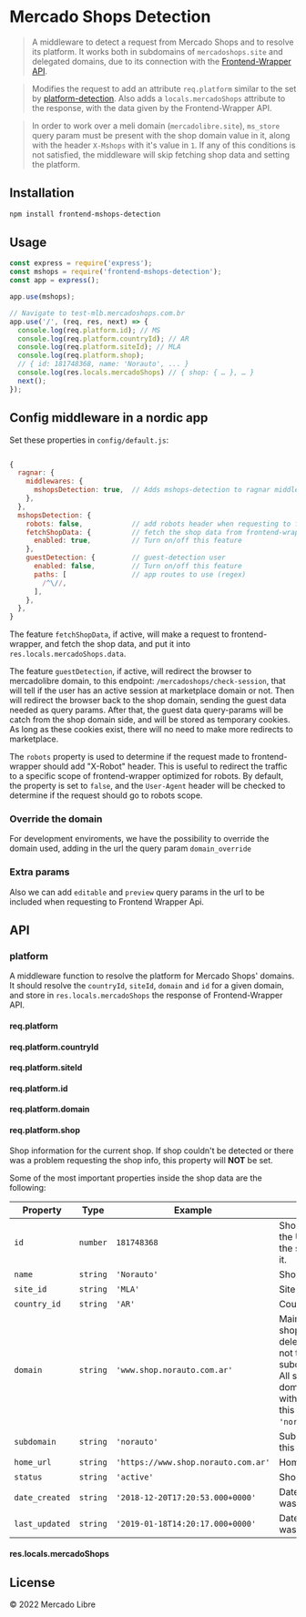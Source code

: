 # Mercado Shops Detection

> A middleware to detect a request from Mercado Shops and to resolve its platform.
> It works both in subdomains of `mercadoshops.site` and delegated domains, due to its connection with the [Frontend-Wrapper API](https://github.com/mercadolibre/fury_mshops-frontend-wrapper).

> Modifies the request to add an attribute `req.platform` similar to the set by [platform-detection](https://github.com/mercadolibre/frontend-platform_detection). Also adds a `locals.mercadoShops` attribute to the response, with the data given by the Frontend-Wrapper API.

> In order to work over a meli domain (`mercadolibre.site`), `ms_store` query param must be present with the shop domain value in it, along with the header `X-Mshops` with it's value in `1`. If any of this conditions is not satisfied, the middleware will skip fetching shop data and setting the platform.

## Installation

```sh
npm install frontend-mshops-detection
```

## Usage

```js
const express = require('express');
const mshops = require('frontend-mshops-detection');
const app = express();

app.use(mshops);

// Navigate to test-mlb.mercadoshops.com.br
app.use('/', (req, res, next) => {
  console.log(req.platform.id); // MS
  console.log(req.platform.countryId); // AR
  console.log(req.platform.siteId); // MLA
  console.log(req.platform.shop);
  // { id: 181748368, name: 'Norauto', ... }
  console.log(res.locals.mercadoShops) // { shop: { … }, … }
  next();
});
```

## Config middleware in a nordic app
Set these properties in `config/default.js`:
```js

{
  ragnar: {
    middlewares: {
      mshopsDetection: true,  // Adds mshops-detection to ragnar middlewares
    },
  },
  mshopsDetection: {
    robots: false,            // add robots header when requesting to frontend-wrapper
    fetchShopData: {          // fetch the shop data from frontend-wrapper
      enabled: true,          // Turn on/off this feature
    },
    guestDetection: {         // guest-detection user
      enabled: false,         // Turn on/off this feature
      paths: [                // app routes to use (regex)
        /^\//,
      ],
    },
  },
}
```
The feature `fetchShopData`, if active, will make a request to frontend-wrapper, and fetch the shop data, and put it into `res.locals.mercadoShops.data`.

The feature `guestDetection`, if active, will redirect the browser to mercadolibre domain, to this endpoint: `/mercadoshops/check-session`, that will tell if the user has an active session at marketplace domain or not. Then will redirect the browser back to the shop domain, sending the guest data needed as query params. After that, the guest data query-params will be catch from the shop domain side, and will be stored as temporary cookies. As long as these cookies exist, there will no need to make more redirects to marketplace.

The `robots` property is used to determine if the request made to frontend-wrapper should add "X-Robot" header. This is useful to redirect the traffic to a specific scope of frontend-wrapper optimized for robots. By default, the property is set to `false`, and the `User-Agent` header will be checked to determine if the request should go to robots scope.

### Override the domain

For development enviroments, we have the possibility to override the domain used, adding in the url the query param `domain_override`

### Extra params

Also we can add `editable` and `preview` query params in the url to be included when requesting to Frontend Wrapper Api.

## API

### platform

A middleware function to resolve the platform for Mercado Shops' domains. It should resolve the `countryId`, `siteId`, `domain` and `id` for a given domain, and store in `res.locals.mercadoShops` the response of Frontend-Wrapper API.

#### req.platform

#### req.platform.countryId

#### req.platform.siteId

#### req.platform.id

#### req.platform.domain

#### req.platform.shop

Shop information for the current shop. If shop couldn't be detected or there was a problem requesting the shop info, this property will **NOT** be set.

Some of the most important properties inside the shop data are the following:

| Property |   Type   | Example | Description |
| -------- | -------- | ------- | ----------- |
| `id`     | `number` | `181748368` | Shop ID. This ID is the same as the User ID who is the owner of the shop, the one that created it. |
| `name`   | `string` | `'Norauto'` | Shop name |
| `site_id` | `string` | `'MLA'` | Site ID linked to the shop. |
| `country_id` | `string` | `'AR'` | Country ID |
| `domain` | `string` | `'www.shop.norauto.com.ar'` | Main domain for the current shop. This domain can be a delegated domain, which Meli is not the owner of, or a subdomain of Mercado Shops.<br />All shops with delegated domains can also be accessed with a MShops subdomain. In this example it would be `'norauto.mercadoshops.com.ar'`. |
| `subdomain` | `string` | `'norauto'` | Subdomain within MShops for this shop. |
| `home_url` | `string` | `'https://www.shop.norauto.com.ar'` | Home URL |
| `status` | `string` | `'active'` | Shop status |
| `date_created` | `string` | `'2018-12-20T17:20:53.000+0000'` | Date in ISO format the shop was created. |
| `last_updated` | `string` | `'2019-01-18T14:20:17.000+0000'` | Date in ISO format the shop was last updated. |

#### res.locals.mercadoShops

## License

© 2022 Mercado Libre
